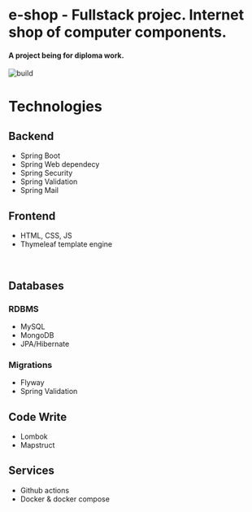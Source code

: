 # e-shop - Fullstack projec. Internet shop of computer components.
<h4>A project being for diploma work.</h4>

![build](https://img.shields.io/github/workflow/status/iNikitaGricenko/e-shop/CI?style=for-the-badge)
<br>

# Technologies

## Backend
* Spring Boot
* Spring Web dependecy
* Spring Security
* Spring Validation
* Spring Mail

## Frontend
* HTML, CSS, JS
* Thymeleaf template engine

<br>

## Databases
### RDBMS
* MySQL
* MongoDB
* JPA/Hibernate
### Migrations
* Flyway
* Spring Validation

## Code Write
* Lombok
* Mapstruct

## Services
* Github actions
* Docker & docker compose
